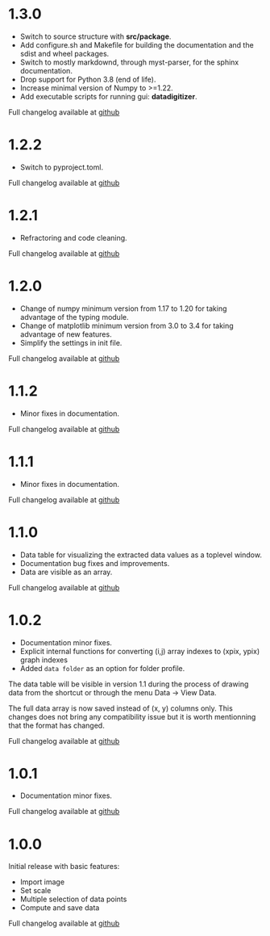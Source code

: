 # 1.3.0

* Switch to source structure with **src/package**.
* Add configure.sh and Makefile for building the documentation and the sdist and wheel packages.
* Switch to mostly markdownd, through myst-parser, for the sphinx documentation. 
* Drop support for Python 3.8 (end of life).
* Increase minimal version of Numpy to >=1.22.
* Add executable scripts for running gui: **datadigitizer**.

Full changelog available at [github](https://github.com/MilanSkocic/pydatadigitizer/releases)


# 1.2.2

* Switch to pyproject.toml.

Full changelog available at [github](https://github.com/MilanSkocic/pydatadigitizer/releases)


# 1.2.1

* Refractoring and code cleaning.

Full changelog available at [github](https://github.com/MilanSkocic/pydatadigitizer/releases)


# 1.2.0

* Change of numpy minimum version from 1.17 to 1.20 for taking advantage of the typing module.
* Change of matplotlib minimum version from 3.0 to 3.4 for taking advantage of new features.
* Simplify the settings in init file.

Full changelog available at [github](https://github.com/MilanSkocic/pydatadigitizer/releases)


# 1.1.2

* Minor fixes in documentation.

Full changelog available at [github](https://github.com/MilanSkocic/pydatadigitizer/releases)


# 1.1.1

* Minor fixes in documentation.

Full changelog available at [github](https://github.com/MilanSkocic/pydatadigitizer/releases)


# 1.1.0

* Data table for visualizing the extracted data values as a toplevel window.
* Documentation bug fixes and improvements.
* Data are visible as an array.

Full changelog available at [github](https://github.com/MilanSkocic/pydatadigitizer/releases)


# 1.0.2

* Documentation minor fixes.
* Explicit internal functions for converting (i,j) array indexes to (xpix, ypix) graph indexes
* Added ``data folder`` as an option for folder profile.

The data table will be visible in version 1.1 during the process of drawing data 
from the shortcut <Ctrl-t> or through the menu Data -> View Data.

The full data array is now saved instead of (x, y) columns only. 
This changes does not bring any compatibility issue but it is worth mentionning
that the format has changed.

Full changelog available at [github](https://github.com/MilanSkocic/pydatadigitizer/releases)


# 1.0.1

* Documentation minor fixes.

Full changelog available at [github](https://github.com/MilanSkocic/pydatadigitizer/releases)


# 1.0.0

Initial release with basic features:

* Import image
* Set scale
* Multiple selection of data points
* Compute and save data

Full changelog available at [github](https://github.com/MilanSkocic/pydatadigitizer/releases)

